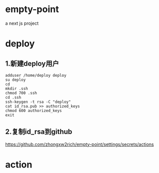 # empty-point
a next js project

# deploy
## 1.新建deploy用户

```shell
adduser /home/deploy deploy
su deploy
cd
mkdir .ssh
chmod 700 .ssh
cd .ssh
ssh-keygen -t rsa -C "deploy"
cat id_rsa.pub >> authorized_keys
chmod 600 authorized_keys
exit
```

## 2.复制id_rsa到github
https://github.com/zhongxw2rich/empty-point/settings/secrets/actions

# action

